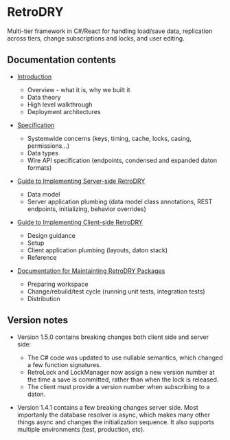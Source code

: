 # RetroDRY
Multi-tier framework in C#/React for handling load/save data, replication across tiers, change subscriptions and locks, and user editing.

## Documentation contents

* [Introduction](documentation/0intro.md)
  * Overview - what it is, why we built it
  * Data theory
  * High level walkthrough
  * Deployment architectures

* [Specification](documentation/1spec.md)
  * Systemwide concerns (keys, timing, cache, locks, casing, permissions...)
  * Data types
  * Wire API specification (endpoints, condensed and expanded daton formats)

* [Guide to Implementing Server-side RetroDRY](documentation/2server.md)
  * Data model
  * Server application plumbing (data model class annotations, REST endpoints, initializing, behavior overrides)

* [Guide to Implementing Client-side RetroDRY](documentation/3client.md)
  * Design guidance
  * Setup
  * Client application plumbing (layouts, daton stack)
  * Reference

* [Documentation for Maintainting RetroDRY Packages](documentation/4retrodoc.md)
  * Preparing workspace
  * Change/rebuild/test cycle (running unit tests, integration tests)
  * Distribution


## Version notes

* Version 1.5.0 contains breaking changes both client side and server side:
  * The C# code was updated to use nullable semantics, which changed a few function signatures.
  * RetroLock and LockManager now assign a new version number at the time a save is committed, rather than when the lock is released.
  * The client must provide a version number when subscribing to a daton.

* Version 1.4.1 contains a few breaking changes server side. Most importanly the database resolver is async, which makes many other things async and changes the initialization sequence. It also supports multiple environments (test, production, etc).